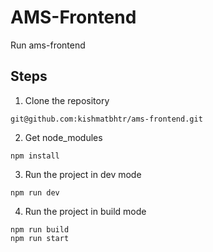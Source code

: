 # AMS-Frontend
Run ams-frontend

## Steps
1. Clone the repository
```
git@github.com:kishmatbhtr/ams-frontend.git
```
2. Get node_modules
```
npm install
``` 
3. Run the project in dev mode
```
npm run dev
```
4. Run the project in build mode
```
npm run build
npm run start
```